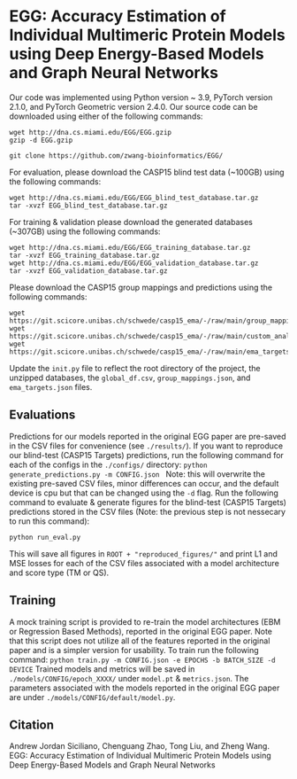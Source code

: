 # EGG: Accuracy Estimation of Individual Multimeric Protein Models using Deep Energy-Based Models and Graph Neural Networks
Our code was implemented using Python version ~ 3.9, PyTorch version 2.1.0, and PyTorch Geometric version 2.4.0. 
Our source code can be downloaded using either of the following commands:
```
wget http://dna.cs.miami.edu/EGG/EGG.gzip
gzip -d EGG.gzip
```
```
git clone https://github.com/zwang-bioinformatics/EGG/
```
For evaluation, please download the CASP15 blind test data (~100GB) using the following commands: 
```
wget http://dna.cs.miami.edu/EGG/EGG_blind_test_database.tar.gz
tar -xvzf EGG_blind_test_database.tar.gz
```
For training & validation please download the generated databases (~307GB) using the following commands:
```
wget http://dna.cs.miami.edu/EGG/EGG_training_database.tar.gz
tar -xvzf EGG_training_database.tar.gz
wget http://dna.cs.miami.edu/EGG/EGG_validation_database.tar.gz
tar -xvzf EGG_validation_database.tar.gz
```
Please download the CASP15 group mappings and predictions using the following commands: 
```
wget https://git.scicore.unibas.ch/schwede/casp15_ema/-/raw/main/group_mappings.json
wget https://git.scicore.unibas.ch/schwede/casp15_ema/-/raw/main/custom_analysis/global_df.csv
wget https://git.scicore.unibas.ch/schwede/casp15_ema/-/raw/main/ema_targets.json
```
Update the `init.py` file to reflect the root directory of the project, the unzipped databases, the `global_df.csv`, `group_mappings.json`, and `ema_targets.json` files. 

## Evaluations
Predictions for our models reported in the original EGG paper are pre-saved in the CSV files for convenience (see `./results/`).
If you want to reproduce our blind-test (CASP15 Targets) predictions, run the following command for each of the configs in the `./configs/` directory:
``
python generate_predictions.py -m CONFIG.json 
``
Note: this will overwrite the existing pre-saved CSV files, minor differences can occur, and the default device is cpu but that can be changed using the `-d` flag. 
Run the following command to evaluate & generate figures for the blind-test (CASP15 Targets) predictions stored in the CSV files (Note: the previous step is not nessecary to run this command): 
```
python run_eval.py
```
This will save all figures in `ROOT + "reproduced_figures/"` and print L1 and MSE losses for each of the CSV files associated with a model architecture and score type (TM or QS). 
## Training
A mock training script is provided to re-train the model architectures (EBM or Regression Based Methods), reported in the original EGG paper. Note that this script does not utilize all of the features reported in the original paper and is a simpler version for usability. To train run the following command: 
``
python train.py -m CONFIG.json -e EPOCHS -b BATCH_SIZE -d DEVICE
``
Trained models and metrics will be saved in `./models/CONFIG/epoch_XXXX/` under `model.pt` & `metrics.json`. 
The parameters associated with the models reported in the original EGG paper are under `./models/CONFIG/default/model.py`.
## Citation
Andrew Jordan Siciliano, Chenguang Zhao, Tong Liu, and Zheng Wang.
EGG: Accuracy Estimation of Individual Multimeric Protein Models using Deep Energy-Based Models and Graph Neural Networks

